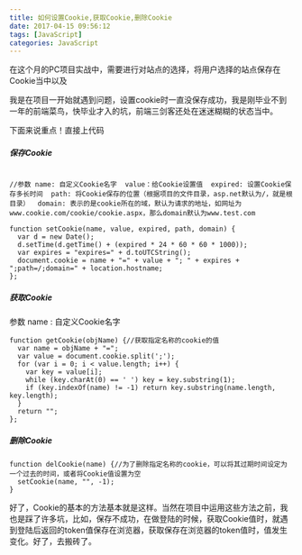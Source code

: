 ```yaml
---
title: 如何设置Cookie,获取Cookie,删除Cookie
date: 2017-04-15 09:56:12
tags: [JavaScript]
categories: JavaScript
---
```

在这个月的PC项目实战中，需要进行对站点的选择，将用户选择的站点保存在Cookie当中以及

我是在项目一开始就遇到问题，设置cookie时一直没保存成功，我是刚毕业不到一年的前端菜鸟，快毕业才入的坑，前端三剑客还处在迷迷糊糊的状态当中。

下面来说重点！直接上代码

##### 保存Cookie

```
 
//参数 name: 自定义Cookie名字  value：给Cookie设置值  expired: 设置Cookie保存多长时间  path: 将Cookie保存的位置（根据项目的文件目录，asp.net默认为/，就是根目录）  domain: 表示的是cookie所在的域，默认为请求的地址，如网址为www.cookie.com/cookie/cookie.aspx，那么domain默认为www.test.com

function setCookie(name, value, expired, path, domain) {
  var d = new Date();
  d.setTime(d.getTime() + (expired * 24 * 60 * 60 * 1000));
  var expires = "expires=" + d.toUTCString();
  document.cookie = name + "=" + value + "; " + expires + ";path=/;domain=" + location.hostname;
};

```
<!-- more -->

##### 获取Cookie

参数 name : 自定义Cookie名字
```
function getCookie(objName) {//获取指定名称的cookie的值 
  var name = objName + "=";
  var value = document.cookie.split(';');
  for (var i = 0; i < value.length; i++) {
    var key = value[i];
    while (key.charAt(0) == ' ') key = key.substring(1);
    if (key.indexOf(name) != -1) return key.substring(name.length, key.length);
  }
  return "";
};

```

##### 删除Cookie

```
function delCookie(name) {//为了删除指定名称的cookie，可以将其过期时间设定为一个过去的时间，或者将Cookie值设置为空 
  setCookie(name, "", -1);
}

```

好了，Cookie的基本的方法基本就是这样。当然在项目中运用这些方法之前，我也是踩了许多坑，比如，保存不成功，在做登陆的时候，获取Cookie值时，就遇到登陆后返回的token值保存在浏览器，获取保存在浏览器的token值时，值发生变化。好了，去搬砖了。